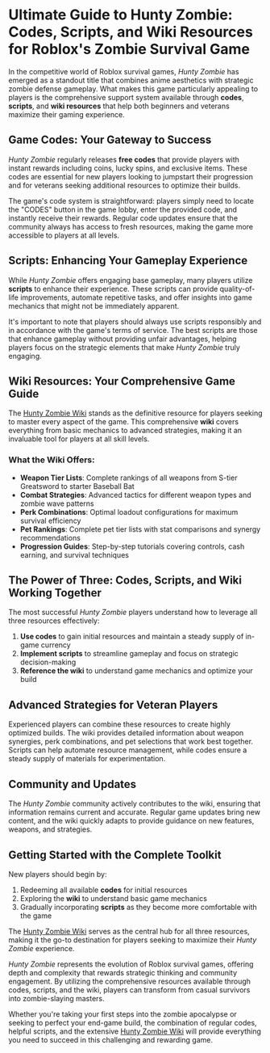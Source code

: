 # Ultimate Guide to Hunty Zombie: Codes, Scripts, and Wiki Resources for Roblox's Zombie Survival Game

In the competitive world of Roblox survival games, *Hunty Zombie* has emerged as a standout title that combines anime aesthetics with strategic zombie defense gameplay. What makes this game particularly appealing to players is the comprehensive support system available through **codes**, **scripts**, and **wiki resources** that help both beginners and veterans maximize their gaming experience.

## Game Codes: Your Gateway to Success

*Hunty Zombie* regularly releases **free codes** that provide players with instant rewards including coins, lucky spins, and exclusive items. These codes are essential for new players looking to jumpstart their progression and for veterans seeking additional resources to optimize their builds.

The game's code system is straightforward: players simply need to locate the "CODES" button in the game lobby, enter the provided code, and instantly receive their rewards. Regular code updates ensure that the community always has access to fresh resources, making the game more accessible to players at all levels.

## Scripts: Enhancing Your Gameplay Experience

While *Hunty Zombie* offers engaging base gameplay, many players utilize **scripts** to enhance their experience. These scripts can provide quality-of-life improvements, automate repetitive tasks, and offer insights into game mechanics that might not be immediately apparent.

It's important to note that players should always use scripts responsibly and in accordance with the game's terms of service. The best scripts are those that enhance gameplay without providing unfair advantages, helping players focus on the strategic elements that make *Hunty Zombie* truly engaging.

## Wiki Resources: Your Comprehensive Game Guide

The [Hunty Zombie Wiki](https://www.huntyzombie.vip/) stands as the definitive resource for players seeking to master every aspect of the game. This comprehensive **wiki** covers everything from basic mechanics to advanced strategies, making it an invaluable tool for players at all skill levels.

### What the Wiki Offers:

- **Weapon Tier Lists**: Complete rankings of all weapons from S-tier Greatsword to starter Baseball Bat
- **Combat Strategies**: Advanced tactics for different weapon types and zombie wave patterns
- **Perk Combinations**: Optimal loadout configurations for maximum survival efficiency
- **Pet Rankings**: Complete pet tier lists with stat comparisons and synergy recommendations
- **Progression Guides**: Step-by-step tutorials covering controls, cash earning, and survival techniques

## The Power of Three: Codes, Scripts, and Wiki Working Together

The most successful *Hunty Zombie* players understand how to leverage all three resources effectively:

1. **Use codes** to gain initial resources and maintain a steady supply of in-game currency
2. **Implement scripts** to streamline gameplay and focus on strategic decision-making
3. **Reference the wiki** to understand game mechanics and optimize your build

## Advanced Strategies for Veteran Players

Experienced players can combine these resources to create highly optimized builds. The wiki provides detailed information about weapon synergies, perk combinations, and pet selections that work best together. Scripts can help automate resource management, while codes ensure a steady supply of materials for experimentation.

## Community and Updates

The *Hunty Zombie* community actively contributes to the wiki, ensuring that information remains current and accurate. Regular game updates bring new content, and the wiki quickly adapts to provide guidance on new features, weapons, and strategies.

## Getting Started with the Complete Toolkit

New players should begin by:
1. Redeeming all available **codes** for initial resources
2. Exploring the **wiki** to understand basic game mechanics
3. Gradually incorporating **scripts** as they become more comfortable with the game

The [Hunty Zombie Wiki](https://www.huntyzombie.vip/) serves as the central hub for all three resources, making it the go-to destination for players seeking to maximize their *Hunty Zombie* experience.

*Hunty Zombie* represents the evolution of Roblox survival games, offering depth and complexity that rewards strategic thinking and community engagement. By utilizing the comprehensive resources available through codes, scripts, and the wiki, players can transform from casual survivors into zombie-slaying masters.

Whether you're taking your first steps into the zombie apocalypse or seeking to perfect your end-game build, the combination of regular codes, helpful scripts, and the extensive [Hunty Zombie Wiki](https://www.huntyzombie.vip/) will provide everything you need to succeed in this challenging and rewarding game.

